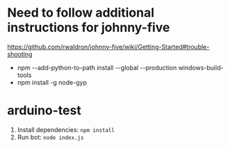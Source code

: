 # Need to follow additional instructions for johnny-five

https://github.com/rwaldron/johnny-five/wiki/Getting-Started#trouble-shooting

* npm --add-python-to-path install --global --production windows-build-tools
* npm install -g node-gyp

# arduino-test

1. Install dependencies: `npm install`
2. Run bot: `node index.js`
